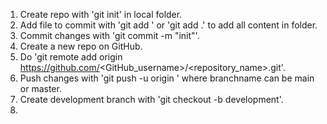 1. Create repo with 'git init' in local folder.
2. Add file to commit with 'git add <filename>' or 'git add .' to add all content in folder.
3. Commit changes with 'git commit -m "init"'.
4. Create a new repo on GitHub.
5. Do 'git remote add origin https://github.com/<GitHub_username>/<repository_name>.git'.
6. Push changes with 'git push -u origin <branchname>' where branchname can be main or master.
7. Create development branch with 'git checkout -b development'.
8. 

